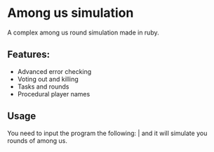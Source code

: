# Among us simulation

A complex among us round simulation made in ruby.

## Features:

- Advanced error checking
- Voting out and killing
- Tasks and rounds
- Procedural player names

## Usage

You need to input the program the following: <number of player>|<number of impostors> and it will simulate you rounds of among us.